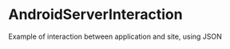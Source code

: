 AndroidServerInteraction
========================

Example of interaction between application and site, using JSON
